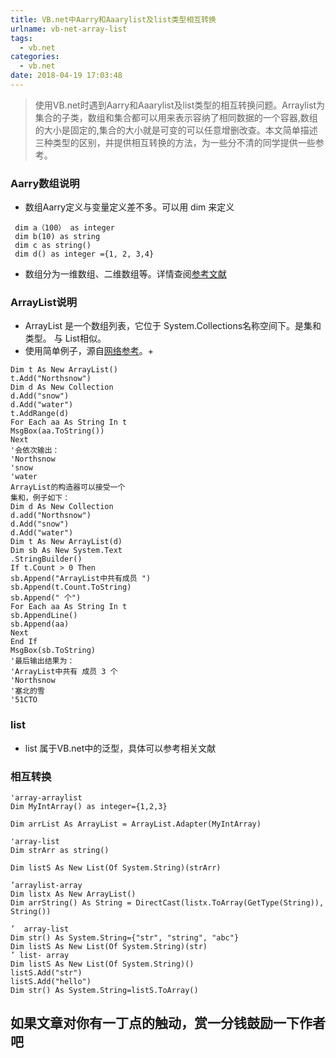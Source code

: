 ```yaml
---
title: VB.net中Aarry和Aaarylist及list类型相互转换
urlname: vb-net-array-list
tags:
  - vb.net
categories:
  - vb.net
date: 2018-04-19 17:03:48
---
```

>使用VB.net时遇到Aarry和Aaarylist及list类型的相互转换问题。Arraylist为集合的子类，数组和集合都可以用来表示容纳了相同数据的一个容器,数组的大小是固定的,集合的大小就是可变的可以任意增删改查。本文简单描述三种类型的区别，并提供相互转换的方法，为一些分不清的同学提供一些参考。

<!-- more -->

### Aarry数组说明
- 数组Aarry定义与变量定义差不多。可以用 dim 来定义
```
 dim a（100） as integer
 dim b(10) as string
 dim c as string()
 dim d() as integer ={1, 2, 3,4}
```
- 数组分为一维数组、二维数组等。详情查阅[参考文献](https://blog.csdn.net/departure19841030/article/details/4765276)

### ArrayList说明
- ArrayList 是一个数组列表，它位于 System.Collections名称空间下。是集和类型。 与 List相似。
- 使用简单例子，源自[网络参考](http://developer.51cto.com/art/201001/177862.htm)。+
```
Dim t As New ArrayList()  
t.Add("Northsnow")  
Dim d As New Collection  
d.Add("snow")  
d.Add("water")  
t.AddRange(d)  
For Each aa As String In t  
MsgBox(aa.ToString())  
Next  
'会依次输出：  
'Northsnow  
'snow 
'water  
ArrayList的构造器可以接受一个
集和，例子如下：  
Dim d As New Collection  
d.add("Northsnow")  
d.Add("snow")  
d.Add("water")  
Dim t As New ArrayList(d)  
Dim sb As New System.Text
.StringBuilder()  
If t.Count > 0 Then  
sb.Append("ArrayList中共有成员 ")  
sb.Append(t.Count.ToString)  
sb.Append(" 个")  
For Each aa As String In t  
sb.AppendLine()  
sb.Append(aa)  
Next  
End If  
MsgBox(sb.ToString)  
'最后输出结果为：  
'ArrayList中共有 成员 3 个  
'Northsnow  
'塞北的雪  
'51CTO 
```
### list
- list 属于VB.net中的泛型，具体可以参考相关文献

### 相互转换
```
'array-arraylist 
Dim MyIntArray() as integer={1,2,3}

Dim arrList As ArrayList = ArrayList.Adapter(MyIntArray)

'array-list 
Dim strArr as string()

Dim listS As New List(Of System.String)(strArr)

’arraylist-array
Dim listx As New ArrayList()
Dim arrString() As String = DirectCast(listx.ToArray(GetType(String)), String())

’  array-list
Dim str() As System.String={"str", "string", "abc"}
Dim listS As New List(Of System.String)(str)
’ list- array
Dim listS As New List(Of System.String)()
listS.Add("str")
listS.Add("hello")
Dim str() As System.String=listS.ToArray()
```


## **如果文章对你有一丁点的触动，赏一分钱鼓励一下作者吧**